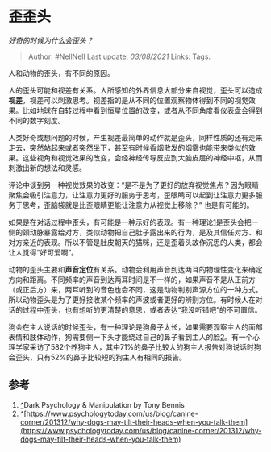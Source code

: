 # 歪歪头
*好奇的时候为什么会歪头？*

> Author: #NellNell 
> Last update: *03/08/2021* 
> Links:
> Tags:   

人和动物的歪头，有不同的原因。

人的歪头可能和视差有关系。人所感知的外界信息大部分来自视觉，歪头可以造成**视差**，视差可以刺激思考。视差指的是从不同的位置观察物体得到不同的视觉效果。比如地球在自转过程中看到恒星位置的改变，或者从不同角度看仪表盘会得到不同的数字刻度。

人类好奇或想问题的时候，产生视差最简单的动作就是歪头，同样性质的还有走来走去，突然站起来或者突然坐下，甚至有时候香烟散发的烟雾也能带来类似的效果。这些视角和视觉效果的改变，会经神经传导反应到大脑皮层的神经中枢，从而刺激出新的想法和灵感。

评论中谈到另一种视觉效果的改变：“是不是为了更好的放弃视觉焦点？因为眼睛聚焦会吸引注意力，让注意力更好的服务于思考，歪眼睛可以起到让注意力更多服务于思考，歪脑袋就是比歪眼睛更能让注意力从视觉上移除？” 也是有可能的。

如果是在对话过程中歪头，有可能是一种示好的表现。有一种理论[1](#ref_1)是歪头会把一侧的颈动脉暴露给对方，类似动物把自己肚子露出来的行为，是及其信任对方、和对方亲近的表现。所以不管是肚皮朝天的猫咪，还是歪着头故作沉思的人类，都会让人觉得“好可爱啊”。

动物的歪头主要和**声音定位**有关系。动物会利用声音到达两耳的物理性变化来确定方向和距离。不同频率的声音到达两耳时间是不一样的，如果声音不是从正前方（或正后方）来，两耳听到的音色也会不同，这是动物判别声源方位的一种方式。所以动物歪头是为了更好接收某个频率的声波或者更好的辨别方位。有时候人在对话的过程中歪头，也有想听的更清楚的意思，或者表达“我没听错吧”的不可置信。

狗会在主人说话的时候歪头，有一种理论是狗鼻子太长，如果需要观察主人的面部表情和肢体动作，狗需要侧一下头才能绕过自己的鼻子看到主人的脸[2](#ref_2)。有一个心理学家采访了582个养狗主人，其中71%的鼻子比较大的狗主人报告对狗说话时狗会歪头，只有52%的鼻子比较短的狗主人有相同的报告。

## 参考

1.  [^](#ref_1_0)Dark Psychology & Manipulation by Tony Bennis
2.  [^](#ref_2_0)[https://www.psychologytoday.com/us/blog/canine-corner/201312/why-dogs-may-tilt-their-heads-when-you-talk-them](https://www.psychologytoday.com/us/blog/canine-corner/201312/why-dogs-may-tilt-their-heads-when-you-talk-them)

